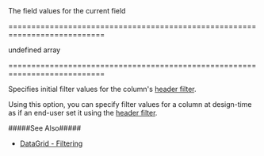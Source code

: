 <!--**
/*-------------------------------------------
    Auto-generated file. Do not modify.
-------------------------------------------

**-->
<!--d-->The field values for the current field<!--/d-->
===========================================================================
<!--default-->undefined<!--/default-->
<!--type-->array<!--/type-->
===========================================================================

<!--shortDescription-->
Specifies initial filter values for the column's [header filter](/Documentation/ApiReference/UI_Widgets/dxDataGrid/Configuration/headerFilter/).
<!--/shortDescription-->

<!--fullDescription-->
Using this option, you can specify filter values for a column at design-time as if an end-user set it using the [header filter](/Documentation/ApiReference/UI_Widgets/dxDataGrid/Configuration/headerFilter/).

#####See Also#####
- [DataGrid - Filtering](/Documentation/Guide/UI_Widgets/Data_Grid/Filtering/)
<!--/fullDescription-->